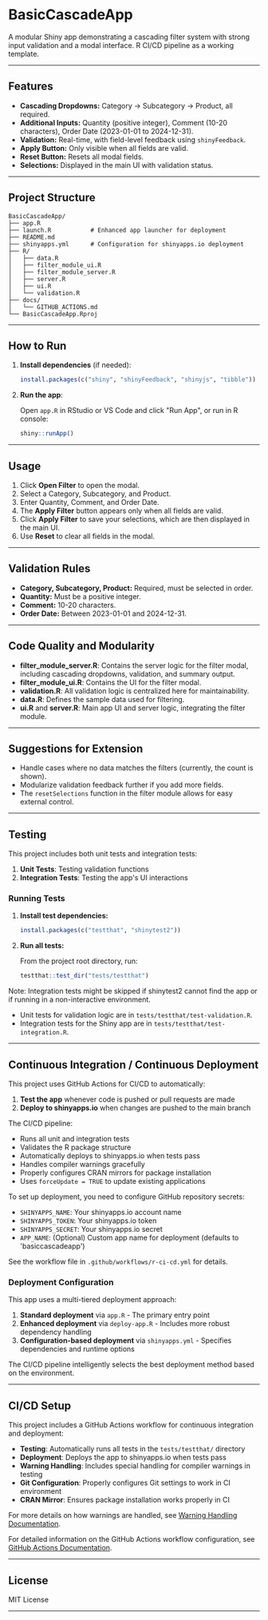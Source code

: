 # BasicCascadeApp

A modular Shiny app demonstrating a cascading filter system with strong input validation and a modal interface. 
R CI/CD pipeline as a working template.

---

## Features

- **Cascading Dropdowns:** Category → Subcategory → Product, all required.
- **Additional Inputs:** Quantity (positive integer), Comment (10-20 characters), Order Date (2023-01-01 to 2024-12-31).
- **Validation:** Real-time, with field-level feedback using `shinyFeedback`.
- **Apply Button:** Only visible when all fields are valid.
- **Reset Button:** Resets all modal fields.
- **Selections:** Displayed in the main UI with validation status.

---

## Project Structure

```
BasicCascadeApp/
├── app.R
├── launch.R           # Enhanced app launcher for deployment
├── README.md
├── shinyapps.yml      # Configuration for shinyapps.io deployment
├── R/
│   ├── data.R
│   ├── filter_module_ui.R
│   ├── filter_module_server.R
│   ├── server.R
│   ├── ui.R
│   └── validation.R
├── docs/
│   └── GITHUB_ACTIONS.md
└── BasicCascadeApp.Rproj
```

---

## How to Run

1. **Install dependencies** (if needed):

    ```r
    install.packages(c("shiny", "shinyFeedback", "shinyjs", "tibble"))
    ```

2. **Run the app**:

    Open `app.R` in RStudio or VS Code and click "Run App", or run in R console:

    ```r
    shiny::runApp()
    ```

---

## Usage

1. Click **Open Filter** to open the modal.
2. Select a Category, Subcategory, and Product.
3. Enter Quantity, Comment, and Order Date.
4. The **Apply Filter** button appears only when all fields are valid.
5. Click **Apply Filter** to save your selections, which are then displayed in the main UI.
6. Use **Reset** to clear all fields in the modal.

---

## Validation Rules

- **Category, Subcategory, Product:** Required, must be selected in order.
- **Quantity:** Must be a positive integer.
- **Comment:** 10-20 characters.
- **Order Date:** Between 2023-01-01 and 2024-12-31.

---

## Code Quality and Modularity

- **filter_module_server.R**: Contains the server logic for the filter modal, including cascading dropdowns, validation, and summary output.
- **filter_module_ui.R**: Contains the UI for the filter modal.
- **validation.R**: All validation logic is centralized here for maintainability.
- **data.R**: Defines the sample data used for filtering.
- **ui.R** and **server.R**: Main app UI and server logic, integrating the filter module.

---

## Suggestions for Extension

- Handle cases where no data matches the filters (currently, the count is shown).
- Modularize validation feedback further if you add more fields.
- The `resetSelections` function in the filter module allows for easy external control.

---

## Testing

This project includes both unit tests and integration tests:

1. **Unit Tests**: Testing validation functions 
2. **Integration Tests**: Testing the app's UI interactions

### Running Tests

1. **Install test dependencies:**

    ```r
    install.packages(c("testthat", "shinytest2"))
    ```

2. **Run all tests:**

    From the project root directory, run:

    ```r
    testthat::test_dir("tests/testthat")
    ```

Note: Integration tests might be skipped if shinytest2 cannot find the app or if running in a non-interactive environment.

- Unit tests for validation logic are in `tests/testthat/test-validation.R`.
- Integration tests for the Shiny app are in `tests/testthat/test-integration.R`.

---

## Continuous Integration / Continuous Deployment

This project uses GitHub Actions for CI/CD to automatically:

1. **Test the app** whenever code is pushed or pull requests are made
2. **Deploy to shinyapps.io** when changes are pushed to the main branch

The CI/CD pipeline:
- Runs all unit and integration tests
- Validates the R package structure
- Automatically deploys to shinyapps.io when tests pass
- Handles compiler warnings gracefully
- Properly configures CRAN mirrors for package installation
- Uses `forceUpdate = TRUE` to update existing applications

To set up deployment, you need to configure GitHub repository secrets:
- `SHINYAPPS_NAME`: Your shinyapps.io account name
- `SHINYAPPS_TOKEN`: Your shinyapps.io token
- `SHINYAPPS_SECRET`: Your shinyapps.io secret
- `APP_NAME`: (Optional) Custom app name for deployment (defaults to 'basiccascadeapp')

See the workflow file in `.github/workflows/r-ci-cd.yml` for details.

### Deployment Configuration

This app uses a multi-tiered deployment approach:

1. **Standard deployment** via `app.R` - The primary entry point
2. **Enhanced deployment** via `deploy-app.R` - Includes more robust dependency handling
3. **Configuration-based deployment** via `shinyapps.yml` - Specifies dependencies and runtime options

The CI/CD pipeline intelligently selects the best deployment method based on the environment.

---

## CI/CD Setup

This project includes a GitHub Actions workflow for continuous integration and deployment:

- **Testing**: Automatically runs all tests in the `tests/testthat/` directory
- **Deployment**: Deploys the app to shinyapps.io when tests pass
- **Warning Handling**: Includes special handling for compiler warnings in testing
- **Git Configuration**: Properly configures Git settings to work in CI environment
- **CRAN Mirror**: Ensures package installation works properly in CI

For more details on how warnings are handled, see [Warning Handling Documentation](tests/WARNING_HANDLING.md).

For detailed information on the GitHub Actions workflow configuration, see [GitHub Actions Documentation](docs/GITHUB_ACTIONS.md).

---

## License

MIT License

---
